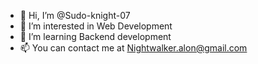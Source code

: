 - 👋 Hi, I’m @Sudo-knight-07
- 👀 I’m interested in Web Development
- 🌱 I’m learning Backend development
- 📫 You can contact me at Nightwalker.alon@gmail.com

<!---
Sudo-knight-07/Sudo-knight-07 is a ✨ special ✨ repository because its `README.md` (this file) appears on your GitHub profile.
You can click the Preview link to take a look at your changes.
--->
